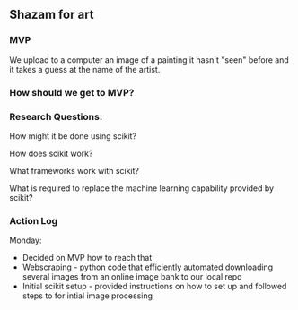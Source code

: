 ## Shazam for art

### MVP

We upload to a computer an image of a painting it hasn't "seen" before and it takes a guess at the name of the artist.

### How should we get to MVP?

### Research Questions:

How might it be done using scikit?

How does scikit work?

What frameworks work with scikit?

What is required to replace the machine learning capability provided by scikit?


### Action Log

Monday:
* Decided on MVP how to reach that
* Webscraping - python code that efficiently automated downloading several images
from an online image bank to our local repo
* Initial scikit setup - provided instructions on how to set up and followed steps
to for intial image processing

